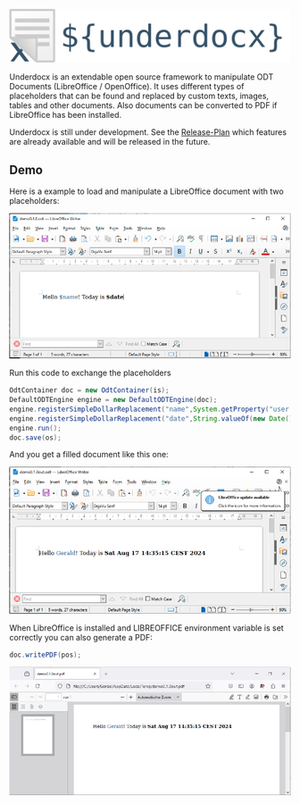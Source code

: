 ![Underdocx](./src/main/resources/logo-title.svg)

Underdocx is an extendable open source framework to manipulate ODT Documents
(LibreOffice / OpenOffice). It uses different types of placeholders that can be
found and replaced by custom texts, images, tables and other documents.
Also documents can be converted to PDF if LibreOffice has been installed.

Underdocx is still under development. See the
[Release-Plan](https://github.com/winterrifier/underdocx/wiki/Release-Plan)
which features are already available and will be released in the future.

## Demo

Here is a example to load and manipulate a LibreOffice document with two placeholders:

![Unchanged Doc](./src/main/resources/demo0.1.0/demo0.1.0unchanged.png)

Run this code to exchange the placeholders

```java
OdtContainer doc = new OdtContainer(is);
DefaultODTEngine engine = new DefaultODTEngine(doc);
engine.registerSimpleDollarReplacement("name",System.getProperty("user.name"));
engine.registerSimpleDollarReplacement("date",String.valueOf(new Date()));
engine.run();
doc.save(os);
```
And you get a filled document like this one:

![Changed Doc](./src/main/resources/demo0.1.0/demo0.1.0changed.png)

When LibreOffice is installed and LIBREOFFICE environment variable is set correctly you 
can also generate a PDF:

```java
doc.writePDF(pos);
```
![generated PDF](./src/main/resources/demo0.1.0/demo0.1.0pdf.png)
